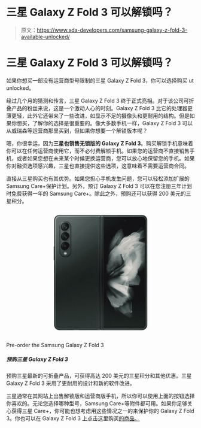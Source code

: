 # 三星 Galaxy Z Fold 3 可以解锁吗？

> 原文：<https://www.xda-developers.com/samsung-galaxy-z-fold-3-available-unlocked/>

# 三星 Galaxy Z Fold 3 可以解锁吗？

如果你想买一部没有运营商型号限制的三星 Galaxy Z Fold 3，你可以选择购买 ut unlocked。

经过几个月的猜测和传言，三星 Galaxy Z Fold 3 终于正式亮相。对于该公司可折叠产品的粉丝来说，这是一个激动人心的时刻。Galaxy Z Fold 3 比它的处理器更薄更轻，此外它还带来了一些改进，如显示不足的摄像头和更耐用的结构。但是如果你想买，了解你的选择是很重要的。像大多数手机一样，Galaxy Z Fold 3 可以从威瑞森等运营商那里买到，但如果你想要一个解锁版本呢？

嗯，你很幸运，因为**三星也销售无锁版的 Galaxy Z Fold 3**。购买解锁手机意味着你可以在任何运营商使用它，而不必付费解锁手机。如果您的运营商不直接销售手机，或者如果您想在未来某个时候更换运营商，您可以放心地保留您的手机。如果你对融资选项感兴趣，三星也直接提供这些选项，这意味着不需要运营商合同。

直接从三星购买也有其优势。如果您担心手机发生问题，您可以轻松添加扩展的 Samsung Care+保护计划。另外，预订 Galaxy Z Fold 3 可以在您注册三年计划时免费获得一年的 Samsung Care+。除此之外，预购还可以获得 200 美元的三星积分。

 <picture>![Pre-order Samsung's latest foldable to get up to $200 in Samsung Credit and other benefits. The Samsung Galaxy Z Fold 3 comes with a more durable design and new software improvements.](img/eb3aad2779a40745f2f3bcb0270e6aac.png)</picture> 

Pre-order the Samsung Galaxy Z Fold 3

##### 预购三星 Galaxy Z Fold 3

预购三星最新的可折叠产品，可获得高达 200 美元的三星积分和其他优惠。三星 Galaxy Z Fold 3 采用了更耐用的设计和新的软件改进。

三星通常在其网站上出售解锁版和运营商版手机，所以你可以使用上面的按钮选择你喜欢的。无论您选择哪种型号，Samsung Care+等附件都可用。如果你足够关心获得三星 Care+，你可能也想考虑用这些情况之一的来保护你的 Galaxy Z Fold 3。你也可以在 Galaxy Z Fold 3 上点击这里购买[的商品。](https://www.xda-developers.com/best-galaxy-z-fold-3-deals/)